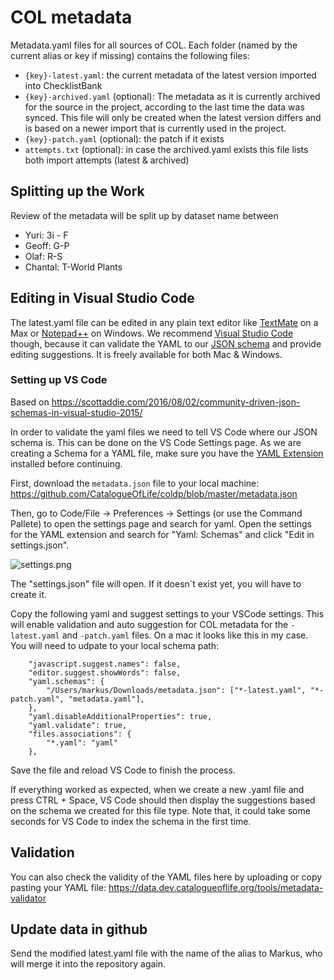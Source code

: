 # COL metadata

Metadata.yaml files for all sources of COL. Each folder (named by the current alias or key if missing) contains the following files:

 - `{key}-latest.yaml`: the current metadata of the latest version imported into ChecklistBank
 - `{key}-archived.yaml` (optional): The metadata as it is currently archived for the source in the project, according to the last time the data was synced. This file will only be created when the latest version differs and is based on a newer import that is currently used in the project.
 - `{key}-patch.yaml` (optional): the patch if it exists
 - `attempts.txt` (optional): in case the archived.yaml exists this file lists both import attempts (latest & archived)


## Splitting up the Work
Review of the metadata will be split up by dataset name between

 - Yuri: 3i - F
 - Geoff: G-P
 - Olaf: R-S
 - Chantal: T-World Plants

## Editing in Visual Studio Code
The latest.yaml file can be edited in any plain text editor like [TextMate](https://macromates.com) on a Max or [Notepad++](https://notepad-plus-plus.org) on Windows.
We recommend [Visual Studio Code](https://code.visualstudio.com) though, because it can validate the YAML to our [JSON schema](https://github.com/CatalogueOfLife/coldp/blob/master/metadata.json) and provide editing suggestions. It is freely available for both Mac & Windows.

### Setting up VS Code
Based on https://scottaddie.com/2016/08/02/community-driven-json-schemas-in-visual-studio-2015/

In order to validate the yaml files we need to tell VS Code where our JSON schema is.
This can be done on the VS Code Settings page.
As we are creating a Schema for a YAML file, make sure you have the [YAML Extension](https://marketplace.visualstudio.com/items?itemName=redhat.vscode-yaml) installed before continuing.

First, download the `metadata.json` file to your local machine:
https://github.com/CatalogueOfLife/coldp/blob/master/metadata.json

Then, go to Code/File -> Preferences -> Settings (or use the Command Pallete) to open the settings page and search for yaml.
Open the settings for the YAML extension and search for "Yaml: Schemas" and click "Edit in settings.json".

![settings.png](https://res.cloudinary.com/practicaldev/image/fetch/s--yB3ULfC3--/c_limit%2Cf_auto%2Cfl_progressive%2Cq_auto%2Cw_880/https://dev-to-uploads.s3.amazonaws.com/i/cjyo0kkogh1dnf8s3y1y.png)

The "settings.json" file will open. If it doesn´t exist yet, you will have to create it.

Copy the following yaml and suggest settings to your VSCode settings. This will enable validation and auto suggestion for COL metadata for the `-latest.yaml` and `-patch.yaml` files. On a mac it looks like this in my case. You will need to udpate to your local schema path:

```
    "javascript.suggest.names": false,
    "editor.suggest.showWords": false,
    "yaml.schemas": {
        "/Users/markus/Downloads/metadata.json": ["*-latest.yaml", "*-patch.yaml", "metadata.yaml"],
    },
    "yaml.disableAdditionalProperties": true,
    "yaml.validate": true,
    "files.associations": {
        "*.yaml": "yaml"
    },
```

Save the file and reload VS Code to finish the process.

If everything worked as expected, when we create a new .yaml file and press CTRL + Space, VS Code should then display the suggestions based on the schema we created for this file type. Note that, it could take some seconds for VS Code to index the schema in the first time.


## Validation
You can also check the validity of the YAML files here by uploading or copy pasting your YAML file:
https://data.dev.catalogueoflife.org/tools/metadata-validator

## Update data in github
Send the modified latest.yaml file with the name of the alias to Markus, who will merge it into the repository again.

